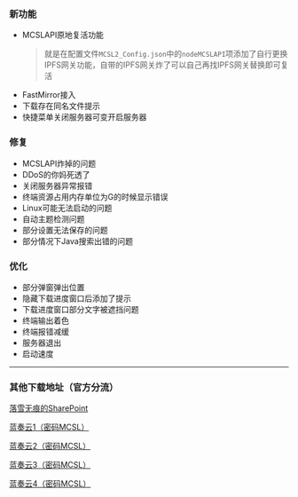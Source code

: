 ### 新功能  
 - MCSLAPI原地复活功能
    > 就是在配置文件`MCSL2_Config.json`中的`nodeMCSLAPI`项添加了自行更换IPFS网关功能，自带的IPFS网关炸了可以自己再找IPFS网关替换即可复活
 - FastMirror接入
 - 下载存在同名文件提示  
 - 快捷菜单关闭服务器可变开启服务器
### 修复  
 - MCSLAPI炸掉的问题  
 - DDoS的你妈死透了  
 - 关闭服务器异常报错  
 - 终端资源占用内存单位为G的时候显示错误  
 - Linux可能无法启动的问题  
 - 自动主题检测问题  
 - 部分设置无法保存的问题  
 - 部分情况下Java搜索出错的问题  
### 优化
 - 部分弹窗弹出位置  
 - 隐藏下载进度窗口后添加了提示  
 - 下载进度窗口部分文字被遮挡问题
 - 终端输出着色  
 - 终端报错减缓  
 - 服务器退出  
 - 启动速度
___

### 其他下载地址（官方分流）
[落雪无痕的SharePoint](https://lxhtt-my.sharepoint.com/:f:/g/personal/lxhtt_lxhtt_onmicrosoft_com/Er2XmdrCZkZGhXrk7EB2eyABTsO2Jfwbq3OYsdGkjUtMRA?e=DNjfA8)

[蓝奏云1（密码MCSL）](https://lxht.lanzoum.com/b01edy9tg)

[蓝奏云2（密码MCSL）](https://lxht.lanzoux.com/b01edy9tg)

[蓝奏云3（密码MCSL）](https://lxht.lanzoug.com/b01edy9tg)

[蓝奏云4（密码MCSL）](https://lxht.lanzoub.com/b01edy9tg)
